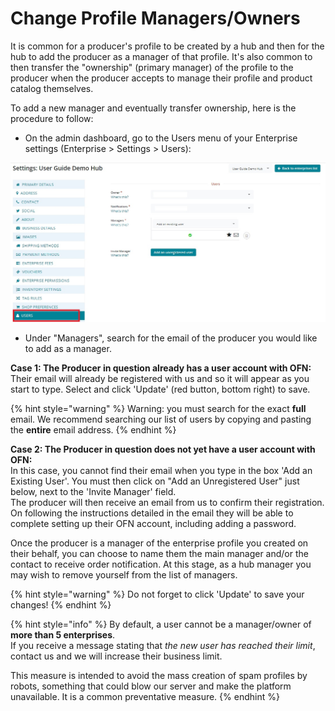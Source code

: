# Change Profile Managers/Owners

It is common for a producer's profile to be created by a hub and then for the hub to add the producer as a manager of that profile. It's also common to then transfer the "ownership" (primary manager) of the profile to the producer when the producer accepts to manage their profile and product catalog themselves.&#x20;

To add a new manager and eventually transfer ownership, here is the procedure to follow:&#x20;

* On the admin dashboard, go to the Users menu of your Enterprise settings (Enterprise > Settings > Users):

![](../../.gitbook/assets/users.jpg)

* Under "Managers", search for the email of the producer you would like to add as a manager.

**Case 1: The Producer in question already has a user account with OFN:** \
Their email will already be registered with us and so it will appear as you start to type. Select and click 'Update' (red button, bottom right) to save.

{% hint style="warning" %}
Warning: you must search for the exact **full** email. We recommend searching our list of users by copying and pasting the **entire** email address.
{% endhint %}

**Case 2: The Producer in question does not yet have a user account with OFN:**\
In this case, you cannot find their email when you type in the box 'Add an Existing User'. You must then click on "Add an Unregistered User" just below, next to the 'Invite Manager' field. \
The producer will then receive an email from us to confirm their registration.  On following the instructions detailed in the email they will be able to complete setting up their OFN account, including adding a password.

Once the producer is a manager of the enterprise profile you created on their behalf, you can choose to name them the main manager and/or the contact to receive order notification.  At this stage, as a hub manager you may wish to remove yourself from the list of managers.&#x20;

{% hint style="warning" %}
Do not forget to click 'Update' to save your changes!
{% endhint %}

{% hint style="info" %}
By default, a user cannot be a manager/owner of **more than 5 enterprises**. \
If you receive a message stating that _the new user has reached their limit_, contact us and we will increase their business limit.&#x20;

This measure is intended to avoid the mass creation of spam profiles by robots, something that could blow our server and make the platform unavailable. It is a common preventative measure.
{% endhint %}
